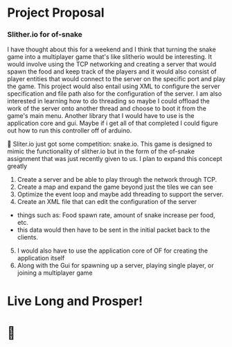 # Project Proposal
### Slither.io for of-snake

I have thought about this for a weekend and I think that turning the snake game into a multiplayer
game that's like slitherio would be interesting. It would involve using the TCP networking and
creating a server that would spawn the food and keep track of the players and it would also
consist of player entities that would connect to the server on the specific port and play the
game. This project would also entail using XML to configure the server specification and file path
also for the configuration of the server. I am also interested in learning how to do threading so 
maybe I could offload the work of the server onto another thread and choose to boot it from the
game's main menu. Another library that I would have to use is the application core and gui.
Maybe if i get all of that completed I could figure out how to run this controller off of arduino.

:snake: Sliter.io just got some competition: snake.io. This game is designed to mimic the
functionality of slither.io but in the form of the of-snake assignment that was just recently given
to us. I plan to expand this concept greatly

1. Create a server and be able to play through the network through TCP.
2. Create a map and expand the game beyond just the tiles we can see
3. Optimize the event loop and maybe add threading to support the server.
4. Create an XML file that can edit the configuration of the server
- things such as: Food spawn rate, amount of snake increase per food, etc.
- this data would then have to be sent in the initial packet back to the clients.
5. I would also have to use the application core of OF for creating the application itself
6. Along with the Gui for spawning up a server, playing single player, or joining a multiplayer game

# Live Long and Prosper!
# :vulcan_salute:
